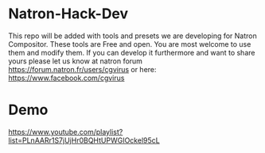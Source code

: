 # Natron-Hack-Dev
This repo will be added with tools and presets we are developing for Natron Compositor. These tools are Free and open. You are most welcome to use them and modify them. If you can develop it furthermore and want to share yours please let us know at natron forum
https://forum.natron.fr/users/cgvirus
or here:
https://www.facebook.com/cgvirus
# Demo
https://www.youtube.com/playlist?list=PLnAARr1S7jUjHr0BQHtUPWGIOckel95cL
